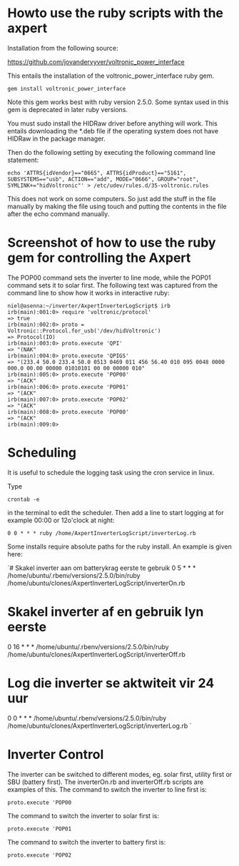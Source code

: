 # Howto use the ruby scripts with the axpert

Installation from the following source:

https://github.com/jovandervyver/voltronic_power_interface

This entails the installation of the voltronic_power_interface ruby gem.

`gem install voltronic_power_interface`

Note this gem works best with ruby version 2.5.0.  Some syntax used in this gem is deprecated in later ruby versions.

You must sudo install the HIDRaw driver before anything will work.  This entails downloading the *.deb file if the operating system does not have HIDRaw in the package manager.

Then do the following setting by executing the following command line statement:

`echo 'ATTRS{idVendor}=="0665", ATTRS{idProduct}=="5161", SUBSYSTEMS=="usb", ACTION=="add", MODE="0666", GROUP="root", SYMLINK+="hidVoltronic"' > /etc/udev/rules.d/35-voltronic.rules`

This does not work on some computers.  So just add the stuff in the file manually by making the file using touch and putting the contents in the file after the echo command manually.




# Screenshot of how to use the ruby gem for controlling the Axpert

The POP00 command sets the inverter to line mode, while the POP01 command sets it to solar first.
The following text was captured from the command line to show how it works in interactive ruby:


    niel@asenna:~/inverter/AxpertInverterLogScript$ irb
    irb(main):001:0> require 'voltronic/protocol'
    => true
    irb(main):002:0> proto = Voltronic::Protocol.for_usb('/dev/hidVoltronic')
    => Protocol(IO)
    irb(main):003:0> proto.execute 'QPI'
    => "(NAK"
    irb(main):004:0> proto.execute 'QPIGS'
    => "(233.4 50.0 233.4 50.0 0513 0469 011 456 56.40 010 095 0048 0000 000.0 00.00 00000 01010101 00 00 00000 010"
    irb(main):005:0> proto.execute 'POP00'
    => "(ACK"
    irb(main):006:0> proto.execute 'POP01'
    => "(ACK"
    irb(main):007:0> proto.execute 'POP02'
    => "(ACK"
    irb(main):008:0> proto.execute 'POP00'
    => "(ACK"
    irb(main):009:0> 

# Scheduling

It is useful to schedule the logging task using the cron service in linux.

Type 

`crontab -e`

in the terminal to edit the scheduler.  Then add a line to start logging at for example 00:00 or 12o'clock at night:

`0 0 * * * ruby /home/AxpertInverterLogScript/inverterLog.rb`

Some installs require absolute paths for the ruby install.  An example is given here:

`# Skakel inverter aan om batterykrag eerste te gebruik
0 5 * * * /home/ubuntu/.rbenv/versions/2.5.0/bin/ruby /home/ubuntu/clones/AxpertInverterLogScript/inverterOn.rb
# Skakel inverter af en gebruik lyn eerste
0 16 * * * /home/ubuntu/.rbenv/versions/2.5.0/bin/ruby /home/ubuntu/clones/AxpertInverterLogScript/inverterOff.rb
# Log die inverter se aktwiteit vir 24 uur
0 0 * * * /home/ubuntu/.rbenv/versions/2.5.0/bin/ruby /home/ubuntu/clones/AxpertInverterLogScript/inverterLog.rb
`

# Inverter Control

The inverter can be switched to different modes, eg. solar first, utility first or SBU (battery first).  The inverterOn.rb and inverterOff.rb scripts are examples of this.  The command to switch the inverter to line first is:

`proto.execute 'POP00`

The command to switch the inverter to solar first is:

`proto.execute 'POP01`

The command to switch the inverter to battery first is:

`proto.execute 'POP02`
